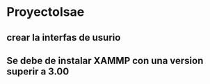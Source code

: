 # ProyectoIsae

## crear la interfas de usurio 
## Se debe de instalar XAMMP con una version superir a 3.00 